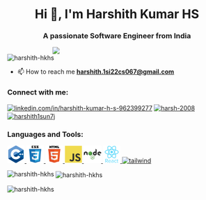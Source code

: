 <h1 align="center">Hi 👋, I'm Harshith Kumar HS</h1>
<h3 align="center">A passionate Software Engineer from India</h3>
<img align="right"  width=400 src="https://user-images.githubusercontent.com/55389276/140866485-8fb1c876-9a8f-4d6a-98dc-08c4981eaf70.gif" ,alt="coding">
<p align="left"> <img src="https://komarev.com/ghpvc/?username=harshith-hkhs&label=Profile%20views&color=0e75b6&style=flat" alt="harshith-hkhs" /> </p>

- 📫 How to reach me **harshith.1si22cs067@gmail.com**

<h3 align="left">Connect with me:</h3>
<p align="left">
<a href="https://linkedin.com/in/linkedin.com/in/harshith-kumar-h-s-962399277" target="blank"><img align="center" src="https://raw.githubusercontent.com/rahuldkjain/github-profile-readme-generator/master/src/images/icons/Social/linked-in-alt.svg" alt="linkedin.com/in/harshith-kumar-h-s-962399277" height="30" width="40" /></a>
<a href="https://www.leetcode.com/harsh-2008" target="blank"><img align="center" src="https://raw.githubusercontent.com/rahuldkjain/github-profile-readme-generator/master/src/images/icons/Social/leet-code.svg" alt="harsh-2008" height="30" width="40" /></a>
<a href="https://auth.geeksforgeeks.org/user/harshith1sun7j" target="blank"><img align="center" src="https://raw.githubusercontent.com/rahuldkjain/github-profile-readme-generator/master/src/images/icons/Social/geeks-for-geeks.svg" alt="harshith1sun7j" height="30" width="40" /></a>
</p>

<h3 align="left">Languages and Tools:</h3>
<p align="left"> <a href="https://www.w3schools.com/cpp/" target="_blank" rel="noreferrer"> <img src="https://raw.githubusercontent.com/devicons/devicon/master/icons/cplusplus/cplusplus-original.svg" alt="cplusplus" width="40" height="40"/> </a> <a href="https://www.w3schools.com/css/" target="_blank" rel="noreferrer"> <img src="https://raw.githubusercontent.com/devicons/devicon/master/icons/css3/css3-original-wordmark.svg" alt="css3" width="40" height="40"/> </a> <a href="https://www.w3.org/html/" target="_blank" rel="noreferrer"> <img src="https://raw.githubusercontent.com/devicons/devicon/master/icons/html5/html5-original-wordmark.svg" alt="html5" width="40" height="40"/> </a> <a href="https://developer.mozilla.org/en-US/docs/Web/JavaScript" target="_blank" rel="noreferrer"> <img src="https://raw.githubusercontent.com/devicons/devicon/master/icons/javascript/javascript-original.svg" alt="javascript" width="40" height="40"/> </a> <a href="https://nodejs.org" target="_blank" rel="noreferrer"> <img src="https://raw.githubusercontent.com/devicons/devicon/master/icons/nodejs/nodejs-original-wordmark.svg" alt="nodejs" width="40" height="40"/> </a> <a href="https://reactjs.org/" target="_blank" rel="noreferrer"> <img src="https://raw.githubusercontent.com/devicons/devicon/master/icons/react/react-original-wordmark.svg" alt="react" width="40" height="40"/> </a> <a href="https://tailwindcss.com/" target="_blank" rel="noreferrer"> <img src="https://www.vectorlogo.zone/logos/tailwindcss/tailwindcss-icon.svg" alt="tailwind" width="40" height="40"/> </a> </p>

<p><img align="left" src="https://github-readme-stats.vercel.app/api/top-langs?username=harshith-hkhs&show_icons=true&locale=en&layout=compact" alt="harshith-hkhs" /></p>

<p>&nbsp;<img align="center" src="https://github-readme-stats.vercel.app/api?username=harshith-hkhs&show_icons=true&locale=en" alt="harshith-hkhs" /></p>

<p><img align="center" src="https://github-readme-streak-stats.herokuapp.com/?user=harshith-hkhs&" alt="harshith-hkhs" /></p>
